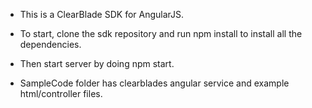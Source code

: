 - This is a ClearBlade SDK for AngularJS.

- To start, clone the sdk repository and run npm install to install all the dependencies.

- Then start server by doing npm start.

- SampleCode folder has clearblades angular service and example html/controller files. 
